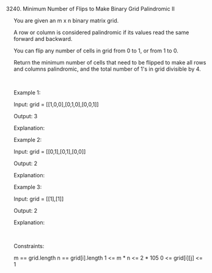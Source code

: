 3240. Minimum Number of Flips to Make Binary Grid Palindromic II

You are given an m x n binary matrix grid.

A row or column is considered palindromic if its values read the same forward and backward.

You can flip any number of cells in grid from 0 to 1, or from 1 to 0.

Return the minimum number of cells that need to be flipped to make all rows and columns palindromic, and the total number of 1's in grid divisible by 4.

 

Example 1:

Input: grid = [[1,0,0],[0,1,0],[0,0,1]]

Output: 3

Explanation:

Example 2:

Input: grid = [[0,1],[0,1],[0,0]]

Output: 2

Explanation:

Example 3:

Input: grid = [[1],[1]]

Output: 2

Explanation:

 

Constraints:

m == grid.length
n == grid[i].length
1 <= m * n <= 2 * 105
0 <= grid[i][j] <= 1